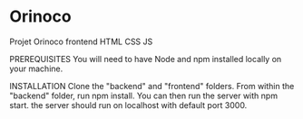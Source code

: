 # Orinoco
Projet Orinoco frontend HTML CSS JS

PREREQUISITES
You will need to have Node and npm installed locally on your machine.

INSTALLATION
Clone the "backend" and "frontend" folders.
From within the "backend" folder, run npm install. You can then run the server with npm start. 
the server should run on localhost with default port 3000.
